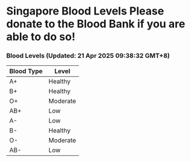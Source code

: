 Singapore Blood Levels
 Please donate to the Blood Bank if you are able to do so!
================================================================================================================================

### Blood Levels (Updated: 21 Apr 2025 09:38:32 GMT+8)
| Blood Type | Level     |
|------------|-----------|
| A+     | Healthy |
| B+     | Healthy |
| O+     | Moderate |
| AB+     | Low |
| A-     | Low |
| B-     | Healthy |
| O-     | Moderate |
| AB-     | Low |
